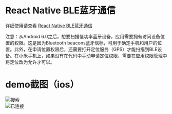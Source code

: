 # React Native BLE蓝牙通信
详细使用请查看 [React Native BLE蓝牙通信](http://blog.csdn.net/withings/article/details/71378562)

注意：从Android 6.0之后，想要扫描低功率蓝牙设备，应用需要拥有访问设备位置的权限。这是因为Bluetooth beacons蓝牙信标，可用于确定手机和用户的位置。此外，在申请位置权限后，还需要打开定位服务（GPS）才能扫描到BLE设备。在小米手机上，如果没有在代码中手动申请定位权限，需要在应用权限管理中将定位改为允许才可以。

# demo截图（ios）
![搜索](https://github.com/zhanguangao/react-native-ble-manager-demo/blob/master/screenshot/scan.png?raw=true)
<br>
![已连接](https://github.com/zhanguangao/react-native-ble-manager-demo/blob/master/screenshot/connect.png?raw=true)
